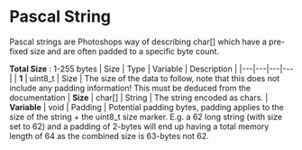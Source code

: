 # Pascal String

Pascal strings are Photoshops way of describing char[] which have a pre-fixed size and are often padded to a specific byte count. 

**Total Size** : 1-255 bytes
| Size | Type | Variable | Description |
|---|---|---|---|
| **1** | uint8_t | Size | The size of the data to follow, note that this does not include any padding information! This must be deduced from the documentation
| **Size** | char[] | String | The string encoded as chars.
| **Variable** | void | Padding | Potential padding bytes, padding applies to the size of the string + the uint8_t size marker. E.g. a 62 long string (with size set to 62) and a padding of 2-bytes will end up having a total memory length of 64 as the combined size is 63-bytes not 62.